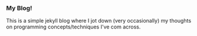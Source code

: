 ### My Blog!

This is a simple jekyll blog where I jot down (very occasionally) my thoughts on programming concepts/techniques I've com across.